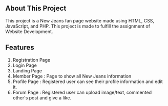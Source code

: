 ## About This Project
This project is a New Jeans fan page website made using HTML, CSS, JavaScript, and PHP.
This project is made to fulfill the assignment of Website Development.

## Features
1. Registration Page
2. Login Page
3. Landing Page
4. Member Page : Page to show all New Jeans information
6. Profile Page : Registered user can see their profile information and edit it.
7. Forum Page : Registered user can upload image/text, commented other's post and give a like.
